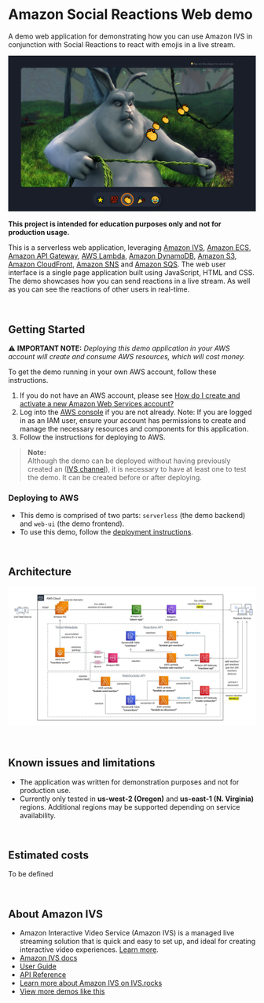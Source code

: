 # Amazon Social Reactions Web demo

A demo web application for demonstrating how you can use Amazon IVS in conjunction with Social Reactions to react with emojis in a live stream.

![Social Reactions demo](social-reactions-demo.png)

**This project is intended for education purposes only and not for production usage.**

This is a serverless web application, leveraging [Amazon IVS](https://aws.amazon.com/ivs/), [Amazon ECS](https://aws.amazon.com/ecs/), [Amazon API Gateway](https://aws.amazon.com/api-gateway/), [AWS Lambda](https://aws.amazon.com/lambda/), [Amazon DynamoDB](https://aws.amazon.com/dynamodb), [Amazon S3](https://aws.amazon.com/s3/), [Amazon CloudFront](https://aws.amazon.com/cloudfront/), [Amazon SNS](https://docs.aws.amazon.com/sns/latest/dg/welcome.html) and [Amazon SQS](https://docs.aws.amazon.com/sqs/index.html). The web user interface is a single page application built using JavaScript, HTML and CSS. The demo showcases how you can send reactions in a live stream. As well as you can see the reactions of other users in real-time. 

<br>

## Getting Started

⚠️ **IMPORTANT NOTE:** *Deploying this demo application in your AWS account will create and consume AWS resources, which will cost money.*

To get the demo running in your own AWS account, follow these instructions.

1. If you do not have an AWS account, please see [How do I create and activate a new Amazon Web Services account?](https://aws.amazon.com/premiumsupport/knowledge-center/create-and-activate-aws-account/)
2. Log into the [AWS console](https://console.aws.amazon.com/) if you are not already. Note: If you are logged in as an IAM user, ensure your account has permissions to create and manage the necessary resources and components for this application.
3. Follow the instructions for deploying to AWS.

> **Note:**<br>
Although the demo can be deployed without having previously created an ([IVS channel](https://aws.amazon.com/)), it is necessary to have at least one to test the demo. It can be created before or after deploying.

### Deploying to AWS
* This demo is comprised of two parts: `serverless` (the demo backend) and `web-ui` (the demo frontend).
* To use this demo, follow the [deployment instructions](./deployment/README.md).

<br>

## Architecture

![architecture](architecture.jpg)

<br>

## Known issues and limitations
* The application was written for demonstration purposes and not for production use.
* Currently only tested in **us-west-2 (Oregon)** and **us-east-1 (N. Virginia)** regions. Additional regions may be supported depending on service availability.
  
<br>

## Estimated costs
To be defined

<br>

## About Amazon IVS
* Amazon Interactive Video Service (Amazon IVS) is a managed live streaming solution that is quick and easy to set up, and ideal for creating interactive video experiences. [Learn more](https://aws.amazon.com/ivs/).
* [Amazon IVS docs](https://docs.aws.amazon.com/ivs/)
* [User Guide](https://docs.aws.amazon.com/ivs/latest/userguide/)
* [API Reference](https://docs.aws.amazon.com/ivs/latest/APIReference/)
* [Learn more about Amazon IVS on IVS.rocks](https://ivs.rocks/)
* [View more demos like this](https://ivs.rocks/examples)
